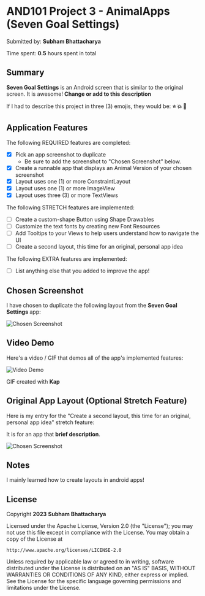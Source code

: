 <!-- (This is a comment) INSTRUCTIONS: Go through this page and fill out any **bolded** entries with their correct values.-->

# AND101 Project 3 - AnimalApps (Seven Goal Settings)

Submitted by: **Subham Bhattacharya**

Time spent: **0.5** hours spent in total

## Summary

**Seven Goal Settings** is an Android screen that is similar to the original screen. It is awesome!  **Change or add to this description**

If I had to describe this project in three (3) emojis, they would be: **:star: :boom: :foggy:**

## Application Features

<!-- (This is a comment) Please be sure to change the [ ] to [x] for any features you completed.  If a feature is not checked [x], you might miss the points for that item! -->

The following REQUIRED features are completed:

- [x] Pick an app screenshot to duplicate
  - Be sure to add the screenshot to "Chosen Screenshot" below.
- [x] Create a runnable app that displays an Animal Version of your chosen screenshot
- [x] Layout uses one (1) or more ConstraintLayout
- [x] Layout uses one (1) or more ImageView
- [x] Layout uses three (3) or more TextViews

The following STRETCH features are implemented:

- [ ] Create a custom-shape Button using Shape Drawables
- [ ] Customize the text fonts by creating new Font Resources
- [ ] Add Tooltips to your Views to help users understand how to navigate the UI
- [ ] Create a second layout, this time for an original, personal app idea

The following EXTRA features are implemented:

- [ ] List anything else that you added to improve the app!

## Chosen Screenshot

I have chosen to duplicate the following layout from the **Seven Goal Settings** app:

<img src='./originaldesign.png' title='Chosen Screenshot' width='' alt='Chosen Screenshot' />

## Video Demo

Here's a video / GIF that demos all of the app's implemented features:

<img src='./And101-sevenGoals.gif' title='Video Demo' width='' alt='Video Demo' />

GIF created with **Kap**

<!-- Recommended tools:
- [Kap](https://getkap.co/) for macOS
- [ScreenToGif](https://www.screentogif.com/) for Windows
- [peek](https://github.com/phw/peek) for Linux. -->

## Original App Layout (Optional Stretch Feature)

Here is my entry for the "Create a second layout, this time for an original, personal app idea" stretch feature:

It is for an app that **brief description**.

<img src='./sevengoalApp.png' title='screenshot of app' width='' alt='Chosen Screenshot' />

## Notes

I mainly learned how to create layouts in android apps!

## License

Copyright **2023** **Subham Bhattacharya**

Licensed under the Apache License, Version 2.0 (the "License");
you may not use this file except in compliance with the License.
You may obtain a copy of the License at

    http://www.apache.org/licenses/LICENSE-2.0

Unless required by applicable law or agreed to in writing, software
distributed under the License is distributed on an "AS IS" BASIS,
WITHOUT WARRANTIES OR CONDITIONS OF ANY KIND, either express or implied.
See the License for the specific language governing permissions and
limitations under the License.
